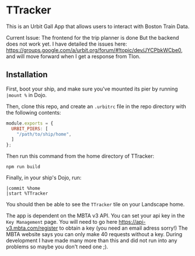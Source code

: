 # TTracker

This is an Urbit Gall App that allows users to interact with Boston Train Data.

Current Issue: The frontend for  the trip planner is done But the backend does not work yet. I have detailed the issues here: https://groups.google.com/a/urbit.org/forum/#!topic/dev/JYCPbkWCbe0, and will move forward when I get a response from Tlon. 


## Installation

First, boot your ship, and make sure you've mounted its pier by running `|mount %` in Dojo.

Then, clone this repo, and create an `.urbitrc` file in the repo directory with the following contents:

```js
module.exports = {
  URBIT_PIERS: [
    "/path/to/ship/home",
  ]
};
```

Then run this command from the home directory of TTracker:

```
npm run build
```

Finally, in your ship's Dojo, run:

```
|commit %home
|start %TTracker
```

You should then be able to see the `TTracker` tile on your Landscape home.

The app is dependent on the MBTA v3 API. You can set your api key in the `Key Management` page. You will need to go here https://api-v3.mbta.com/register to obtain a key (you need an email adress sorry!) 
The MBTA website says you can only make 40 requests without a key. During development I have made many more than this and did not run into any problems so maybe you don't need one ;).
